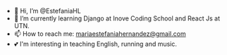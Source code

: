 - 👋 Hi, I’m @EstefaniaHL
- 🌱 I’m currently learning Django at Inove Coding School and React Js at UTN.
- 📫 How to reach me: mariaestefaniahernandez@gmail.com
- 💕 I'm interesting in teaching English, running and music.


<!---
EstefaniaHL/EstefaniaHL is a ✨ special ✨ repository because its `README.md` (this file) appears on your GitHub profile.
You can click the Preview link to take a look at your changes.
--->
